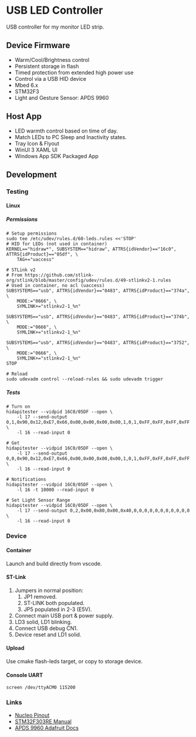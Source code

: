 # USB LED Controller

USB controller for my monitor LED strip.

## Device Firmware

* Warm/Cool/Brightness control
* Persistent storage in flash
* Timed protection from extended high power use
* Control via a USB HID device
* Mbed 6.x
* STM32F3
* Light and Gesture Sensor: APDS 9960

## Host App

* LED warmth control based on time of day.
* Match LEDs to PC Sleep and Inactivity states.
* Tray Icon & Flyout
* WinUI 3 XAML UI
* Windows App SDK Packaged App

## Development

### Testing

#### Linux

##### Permissions

    # Setup permissions
    sudo tee /etc/udev/rules.d/60-leds.rules <<'STOP'
    # HID for LEDs (not used in container)
    KERNEL=="hidraw*", SUBSYSTEM=="hidraw", ATTRS{idVendor}=="16c0", ATTRS{idProduct}=="05df", \
        TAG+="uaccess"

    # STLink v2
    # From https://github.com/stlink-org/stlink/blob/master/config/udev/rules.d/49-stlinkv2-1.rules
    # Used in container, no acl (uaccess)
    SUBSYSTEMS=="usb", ATTRS{idVendor}=="0483", ATTRS{idProduct}=="374a", \
        MODE:="0666", \
        SYMLINK+="stlinkv2-1_%n"

    SUBSYSTEMS=="usb", ATTRS{idVendor}=="0483", ATTRS{idProduct}=="374b", \
        MODE:="0666", \
        SYMLINK+="stlinkv2-1_%n"

    SUBSYSTEMS=="usb", ATTRS{idVendor}=="0483", ATTRS{idProduct}=="3752", \
        MODE:="0666", \
        SYMLINK+="stlinkv2-1_%n"
    STOP

    # Reload
    sudo udevadm control --reload-rules && sudo udevadm trigger

##### Tests

    # Turn on
    hidapitester --vidpid 16C0/05DF --open \
        -l 17 --send-output 0,1,0x90,0x12,0xE7,0x66,0x00,0x00,0x00,0x00,1,0,1,0xFF,0xFF,0xFF,0xFF \
        -l 16 --read-input 0

    # Get
    hidapitester --vidpid 16C0/05DF --open \
        -l 17 --send-output 0,0,0x90,0x12,0xE7,0x66,0x00,0x00,0x00,0x00,1,0,1,0xFF,0xFF,0xFF,0xFF \
        -l 16 --read-input 0

    # Notifications
    hidapitester --vidpid 16C0/05DF --open \
        -l 16 -t 10000 --read-input 0

    # Set Light Sensor Range
    hidapitester --vidpid 16C0/05DF --open \
        -l 17 --send-output 0,2,0x00,0x80,0x00,0x40,0,0,0,0,0,0,0,0,0,0,0 \
        -l 16 --read-input 0

### Device

#### Container

Launch and build directly from vscode.

#### ST-Link

1. Jumpers in normal position:
    1. JP1 removed.
    1. ST-LINK both populated.
    1. JP5 populated in 2-3 (E5V).
1. Connect main USB port & power supply.
1. LD3 solid, LD1 blinking.
1. Connect USB debug CN1.
1. Device reset and LD1 solid.

#### Upload

Use cmake flash-leds target, or copy to storage device.

#### Console UART

    screen /dev/ttyACM0 115200

### Links

* [Nucleo Pinout](https://os.mbed.com/platforms/ST-Nucleo-F303RE/)
* [STM32F303RE Manual](https://www.st.com/resource/en/datasheet/stm32f303re.pdf)
* [APDS 9960 Adafruit Docs](https://learn.adafruit.com/adafruit-apds9960-breakout/circuitpython)
